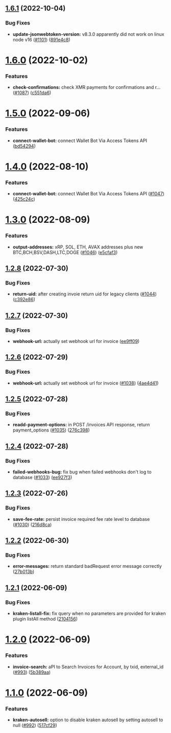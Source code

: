 ## [1.6.1](https://github.com/anypay/anypay/compare/v1.6.0...v1.6.1) (2022-10-04)


### Bug Fixes

* **update-jsonwebtoken-version:** v8.3.0 apparently did not work on linux node v16 ([#1101](https://github.com/anypay/anypay/issues/1101)) ([891e4c8](https://github.com/anypay/anypay/commit/891e4c867adf76db9fdbd3e2171ea10143e25d02))

# [1.6.0](https://github.com/anypay/anypay/compare/v1.5.0...v1.6.0) (2022-10-02)


### Features

* **check-confirmations:** check XMR payments for confirmations and r… ([#1087](https://github.com/anypay/anypay/issues/1087)) ([c551da6](https://github.com/anypay/anypay/commit/c551da6696691293287058265ef78a8d01e39257))

# [1.5.0](https://github.com/anypay/anypay/compare/v1.4.0...v1.5.0) (2022-09-06)


### Features

* **connect-wallet-bot:** connect Wallet Bot Via Access Tokens API ([bd54294](https://github.com/anypay/anypay/commit/bd54294f2660542d20e05a12deba594ddec99afd))

# [1.4.0](https://github.com/anypay/anypay/compare/v1.3.0...v1.4.0) (2022-08-10)


### Features

* **connect-wallet-bot:** connect Wallet Bot Via Access Tokens API ([#1047](https://github.com/anypay/anypay/issues/1047)) ([425c24c](https://github.com/anypay/anypay/commit/425c24c34fe0c5adbc3d73dff6cada492d35e3d7))

# [1.3.0](https://github.com/anypay/anypay/compare/v1.2.8...v1.3.0) (2022-08-09)


### Features

* **output-addresses:** xRP, SOL, ETH, AVAX addresses plus new BTC,BCH,BSV,DASH,LTC,DOGE ([#1046](https://github.com/anypay/anypay/issues/1046)) ([e5cfaf3](https://github.com/anypay/anypay/commit/e5cfaf3c7b232baa0081ff620fc025c1108a18e4))

## [1.2.8](https://github.com/anypay/anypay/compare/v1.2.7...v1.2.8) (2022-07-30)


### Bug Fixes

* **return-uid:** after creating invoie return uid for legacy clients ([#1044](https://github.com/anypay/anypay/issues/1044)) ([c392e86](https://github.com/anypay/anypay/commit/c392e8649e018d57f792560d355840a7436679b2))

## [1.2.7](https://github.com/anypay/anypay/compare/v1.2.6...v1.2.7) (2022-07-30)


### Bug Fixes

* **webhook-url:** actually set webhook url for invoice ([ee9ff09](https://github.com/anypay/anypay/commit/ee9ff0959b7924ea28ab8c436ea588cffb841580))

## [1.2.6](https://github.com/anypay/anypay/compare/v1.2.5...v1.2.6) (2022-07-29)


### Bug Fixes

* **webhook-url:** actually set webhook url for invoice ([#1038](https://github.com/anypay/anypay/issues/1038)) ([4ae4d41](https://github.com/anypay/anypay/commit/4ae4d412e0d7d4a80bc3ea11ef6880670c614001))

## [1.2.5](https://github.com/anypay/anypay/compare/v1.2.4...v1.2.5) (2022-07-28)


### Bug Fixes

* **readd-payment-options:** in POST /invoices API response, return payment_options ([#1035](https://github.com/anypay/anypay/issues/1035)) ([276c398](https://github.com/anypay/anypay/commit/276c3980a3637afe307080678e70be403a8777a7))

## [1.2.4](https://github.com/anypay/anypay/compare/v1.2.3...v1.2.4) (2022-07-28)


### Bug Fixes

* **failed-webhooks-bug:** fix bug when failed webhooks don't log to database ([#1033](https://github.com/anypay/anypay/issues/1033)) ([ee927f3](https://github.com/anypay/anypay/commit/ee927f3c9c30dce78f29d60f4c97263189cfd122))

## [1.2.3](https://github.com/anypay/anypay/compare/v1.2.2...v1.2.3) (2022-07-26)


### Bug Fixes

* **save-fee-rate:** persist invoice required fee rate level to database ([#1030](https://github.com/anypay/anypay/issues/1030)) ([216d8ca](https://github.com/anypay/anypay/commit/216d8ca1ac1b1a494f7678ef9234a773aa3c64b4))

## [1.2.2](https://github.com/anypay/anypay/compare/v1.2.1...v1.2.2) (2022-06-30)


### Bug Fixes

* **error-messages:** return standard badRequest error message correctly ([27b013b](https://github.com/anypay/anypay/commit/27b013b66547711195ee2e15cffb7e66609d6470))

## [1.2.1](https://github.com/anypay/anypay/compare/v1.2.0...v1.2.1) (2022-06-09)


### Bug Fixes

* **kraken-listall-fix:** fix query when no parameters are provided for kraken plugin listAll method ([2104156](https://github.com/anypay/anypay/commit/2104156555e6a358161313d1a3117fc272debb36))

# [1.2.0](https://github.com/anypay/anypay/compare/v1.1.0...v1.2.0) (2022-06-09)


### Features

* **invoice-search:** aPI to Search Invoices for Account, by txid, external_id ([#993](https://github.com/anypay/anypay/issues/993)) ([5b389aa](https://github.com/anypay/anypay/commit/5b389aaa489ecd92d7cf5932249f07345938aa6b))

# [1.1.0](https://github.com/anypay/anypay/compare/v1.0.0...v1.1.0) (2022-06-09)


### Features

* **kraken-autosell:** option to disable kraken autosell by setting autosell to null ([#992](https://github.com/anypay/anypay/issues/992)) ([517cf29](https://github.com/anypay/anypay/commit/517cf29ae1738ee726ba9b69b8c81929919fb25b))
